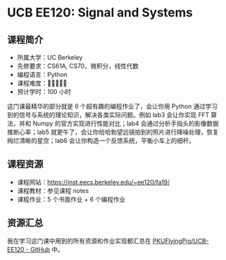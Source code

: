 # UCB EE120: Signal and Systems

## 课程简介

- 所属大学：UC Berkeley
- 先修要求：CS61A, CS70，微积分，线性代数
- 编程语言：Python
- 课程难度：🌟🌟🌟🌟🌟
- 预计学时：100 小时

这门课最精华的部分就是 6 个超有趣的编程作业了，会让你用 Python 通过学习到的信号与系统的理论知识，解决各类实际问题。例如 lab3 会让你实现 FFT 算法，并和 Numpy 的官方实现进行性能对比；lab4 会通过分析手指头的影像数据推断心率；lab5 就更牛了，会让你给哈勃望远镜拍到的照片进行降噪处理，恢复绚烂清晰的星空；lab6 会让你构造一个反馈系统，平衡小车上的细杆。

## 课程资源

- 课程网站：<https://inst.eecs.berkeley.edu/~ee120/fa19/>
- 课程教材：参见课程 notes
- 课程作业：5 个书面作业 + 6 个编程作业

## 资源汇总

我在学习这门课中用到的所有资源和作业实现都汇总在 [PKUFlyingPig/UCB-EE120 - GitHub](https://github.com/PKUFlyingPig/UCB-EE120) 中。
